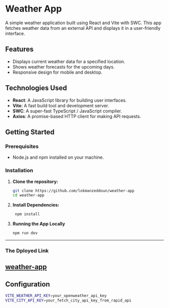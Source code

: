 # Weather App

A simple weather application built using React and Vite with SWC. This app fetches weather data from an external API and displays it in a user-friendly interface.

## Features

- Displays current weather data for a specified location.
- Shows weather forecasts for the upcoming days.
- Responsive design for mobile and desktop.

## Technologies Used

- **React**: A JavaScript library for building user interfaces.
- **Vite**: A fast build tool and development server.
- **SWC**: A super-fast TypeScript / JavaScript compiler.
- **Axios**: A promise-based HTTP client for making API requests.

## Getting Started

### Prerequisites

- Node.js and npm installed on your machine.

### Installation

1. **Clone the repository:**

   ```bash
   git clone https://github.com/lokmanzeddoun/weather-app
   cd weather-app

2. **Install Dependencies:**

   ```bash
    npm install
3. **Running the App Locally**

   ```bash
   npm run dev

---

### The Dployed Link

[weather-app](https://lokmanzeddoun.github.io/weather-app/)
---

## Configuration

```bash
VITE_WEATHER_API_KEY=your_openweather_api_key
VITE_CITY_API_KEY=your_fetch_city_api_key_from_rapid_api
